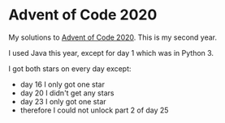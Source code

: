 # Advent of Code 2020

My solutions to [Advent of Code 2020](https://adventofcode.com/2020). This is my second year.

I used Java this year, except for day 1 which was in Python 3.

I got both stars on every day except:

- day 16 I only got one star
- day 20 I didn't get any stars
- day 23 I only got one star
- therefore I could not unlock part 2 of day 25